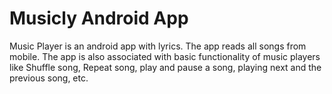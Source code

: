 # Musicly Android App

Music Player is an android app with lyrics.
The app reads all songs from mobile.
The app is also associated with basic functionality of music players like Shuffle song, Repeat song, play and pause a song, playing next and the previous song, etc.
